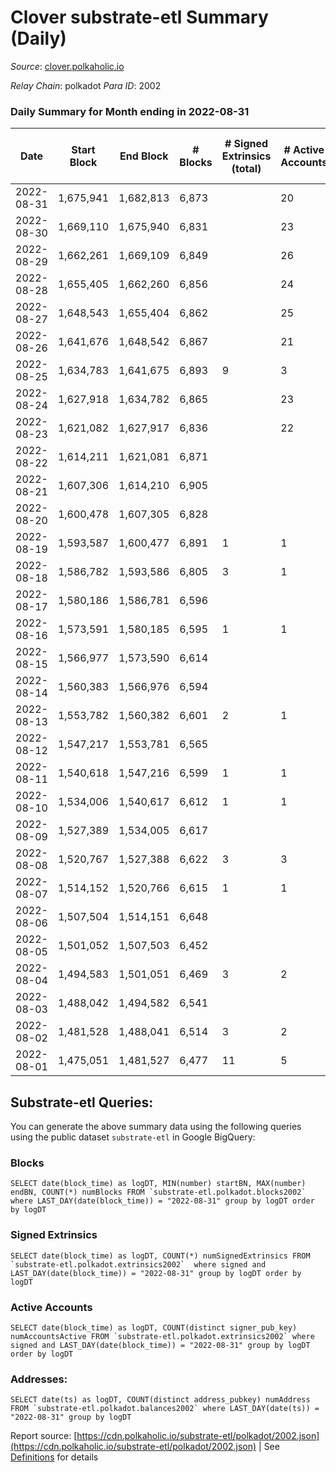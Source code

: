 # Clover substrate-etl Summary (Daily)

_Source_: [clover.polkaholic.io](https://clover.polkaholic.io)

*Relay Chain*: polkadot
*Para ID*: 2002



### Daily Summary for Month ending in 2022-08-31


| Date | Start Block | End Block | # Blocks | # Signed Extrinsics (total) | # Active Accounts | # Passive | # New | # Addresses with Balances | # Events | # Transfers | # XCM Transfers In | # XCM Transfers Out |
| ---- | ----------- | --------- | -------- | --------------------------- | ----------------- | --------- | ----- | ------------------------- | -------- | ----------- | ------------------ | ------------------- |
| 2022-08-31 | 1,675,941 | 1,682,813 | 6,873  |  | 20 |  |  | 3,651 | 15,224 | 10 ($23.15) |   |   |
| 2022-08-30 | 1,669,110 | 1,675,940 | 6,831  |  | 23 |  |  | 3,651 | 15,435 | 33 ($89,091.63) |   |   |
| 2022-08-29 | 1,662,261 | 1,669,109 | 6,849  |  | 26 |  |  | 3,648 | 15,841 | 62 ($82,689.76) |   |   |
| 2022-08-28 | 1,655,405 | 1,662,260 | 6,856  |  | 24 |  |  | 3,648 | 15,314 | 46 ($10,352.28) |   |   |
| 2022-08-27 | 1,648,543 | 1,655,404 | 6,862  |  | 25 |  |  | 3,647 | 15,224 | 24 ($59,105.97) |   |   |
| 2022-08-26 | 1,641,676 | 1,648,542 | 6,867  |  | 21 |  |  | 3,645 | 15,431 | 16 ($7,824.79) |   |   |
| 2022-08-25 | 1,634,783 | 1,641,675 | 6,893  | 9 | 3 |  |  | 3,644 | 15,275 | 35 ($8,708.74) |   |   |
| 2022-08-24 | 1,627,918 | 1,634,782 | 6,865  |  | 23 |  |  | 3,640 | 15,404 | 44 ($11,850.38) |   |   |
| 2022-08-23 | 1,621,082 | 1,627,917 | 6,836  |  | 22 |  |  | 3,633 | 15,237 | 8 ($1,773.22) |   |   |
| 2022-08-22 | 1,614,211 | 1,621,081 | 6,871  |  |  |  |  | 3,631 | 15,402 | 39 ($9,905.35) |   |   |
| 2022-08-21 | 1,607,306 | 1,614,210 | 6,905  |  |  |  |  | 3,627 | 15,469 | 31 ($20,330.94) |   |   |
| 2022-08-20 | 1,600,478 | 1,607,305 | 6,828  |  |  |  |  | 3,626 | 15,184 | 15 ($16,389.08) |   |   |
| 2022-08-19 | 1,593,587 | 1,600,477 | 6,891  | 1 | 1 |  |  | 3,625 | 16,388 | 32 ($74,116.14) |   |   |
| 2022-08-18 | 1,586,782 | 1,593,586 | 6,805  | 3 | 1 |  |  | 3,622 | 15,924 | 42 ($47,007.51) |   |   |
| 2022-08-17 | 1,580,186 | 1,586,781 | 6,596  |  |  |  |  | 3,619 | 15,565 | 39 ($135,094.48) |   |   |
| 2022-08-16 | 1,573,591 | 1,580,185 | 6,595  | 1 | 1 |  |  | 3,619 | 14,970 | 27 ($7,423.09) |   |   |
| 2022-08-15 | 1,566,977 | 1,573,590 | 6,614  |  |  |  |  | 3,611 | 15,287 | 43 ($6,824.50) |   |   |
| 2022-08-14 | 1,560,383 | 1,566,976 | 6,594  |  |  |  |  | 3,607 | 16,114 | 124 ($129,993.88) |   |   |
| 2022-08-13 | 1,553,782 | 1,560,382 | 6,601  | 2 | 1 |  |  | 3,604 | 14,740 | 33 ($33,901.85) |   |   |
| 2022-08-12 | 1,547,217 | 1,553,781 | 6,565  |  |  |  |  | 3,603 | 14,723 | 45 ($12,404.37) |   |   |
| 2022-08-11 | 1,540,618 | 1,547,216 | 6,599  | 1 | 1 |  |  | 3,597 | 17,825 | 174 ($167,833.32) |   |   |
| 2022-08-10 | 1,534,006 | 1,540,617 | 6,612  | 1 | 1 |  |  | 3,570 | 16,133 | 105 ($66,640.75) |   |   |
| 2022-08-09 | 1,527,389 | 1,534,005 | 6,617  |  |  |  |  | 3,558 | 14,777 | 14 ($140.81) |   |   |
| 2022-08-08 | 1,520,767 | 1,527,388 | 6,622  | 3 | 3 |  |  | 3,545 | 14,645 | 8 ($2,288.55) |   |   |
| 2022-08-07 | 1,514,152 | 1,520,766 | 6,615  | 1 | 1 |  |  | 3,543 | 14,487 | 11 ($53,277.67) |   |   |
| 2022-08-06 | 1,507,504 | 1,514,151 | 6,648  |  |  |  |  | 3,541 | 15,138 | 59 ($3,479.97) |   |   |
| 2022-08-05 | 1,501,052 | 1,507,503 | 6,452  |  |  |  |  | 3,539 | 14,729 | 24 ($1,600.52) |   |   |
| 2022-08-04 | 1,494,583 | 1,501,051 | 6,469  | 3 | 2 |  |  | 3,535 | 15,763 | 93 ($38,176.18) |   |   |
| 2022-08-03 | 1,488,042 | 1,494,582 | 6,541  |  |  |  |  | 3,531 | 14,834 | 36 ($10,656.08) |   |   |
| 2022-08-02 | 1,481,528 | 1,488,041 | 6,514  | 3 | 2 |  |  | 3,525 | 15,408 | 35 ($175,523.26) |   |   |
| 2022-08-01 | 1,475,051 | 1,481,527 | 6,477  | 11 | 5 |  |  | 3,486 | 14,510 | 8 ($158.98) |   |   |

## Substrate-etl Queries:
You can generate the above summary data using the following queries using the public dataset `substrate-etl` in Google BigQuery:


### Blocks
```
SELECT date(block_time) as logDT, MIN(number) startBN, MAX(number) endBN, COUNT(*) numBlocks FROM `substrate-etl.polkadot.blocks2002`  where LAST_DAY(date(block_time)) = "2022-08-31" group by logDT order by logDT
```


### Signed Extrinsics
```
SELECT date(block_time) as logDT, COUNT(*) numSignedExtrinsics FROM `substrate-etl.polkadot.extrinsics2002`  where signed and LAST_DAY(date(block_time)) = "2022-08-31" group by logDT order by logDT
```


### Active Accounts
```
SELECT date(block_time) as logDT, COUNT(distinct signer_pub_key) numAccountsActive FROM `substrate-etl.polkadot.extrinsics2002` where signed and LAST_DAY(date(block_time)) = "2022-08-31" group by logDT order by logDT
```


### Addresses:
```
SELECT date(ts) as logDT, COUNT(distinct address_pubkey) numAddress FROM `substrate-etl.polkadot.balances2002` where LAST_DAY(date(ts)) = "2022-08-31" group by logDT
```



Report source: [https://cdn.polkaholic.io/substrate-etl/polkadot/2002.json](https://cdn.polkaholic.io/substrate-etl/polkadot/2002.json) | See [Definitions](/DEFINITIONS.md) for details

